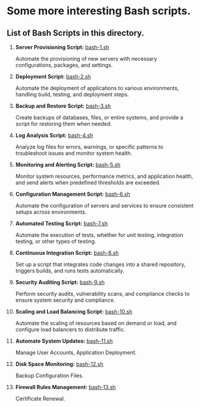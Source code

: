 # Some more interesting Bash scripts.
## List of Bash Scripts in this directory.

1. **Server Provisioning Script:** [bash-1.sh](bash-1.sh)
   
   Automate the provisioning of new servers with necessary configurations, packages, and settings.

2. **Deployment Script:** [bash-2.sh](bash-2.sh)
   
   Automate the deployment of applications to various environments, handling build, testing, and deployment steps.

3. **Backup and Restore Script:** [bash-3.sh](bash-3.sh)
   
   Create backups of databases, files, or entire systems, and provide a script for restoring them when needed.

4. **Log Analysis Script:** [bash-4.sh](bash-4.sh)
   
   Analyze log files for errors, warnings, or specific patterns to troubleshoot issues and monitor system health.

5. **Monitoring and Alerting Script:** [bash-5.sh](bash-5.sh)
   
   Monitor system resources, performance metrics, and application health, and send alerts when predefined thresholds are exceeded.

6. **Configuration Management Script:** [bash-6.sh](bash-6.sh)
   
   Automate the configuration of servers and services to ensure consistent setups across environments.

7. **Automated Testing Script:** [bash-7.sh](bash-7.sh)
   
   Automate the execution of tests, whether for unit testing, integration testing, or other types of testing.

8. **Continuous Integration Script:** [bash-8.sh](bash-8.sh)
   
   Set up a script that integrates code changes into a shared repository, triggers builds, and runs tests automatically.

9. **Security Auditing Script:** [bash-9.sh](bash-9.sh)
   
   Perform security audits, vulnerability scans, and compliance checks to ensure system security and compliance.

10. **Scaling and Load Balancing Script:** [bash-10.sh](bash-10.sh)
    
    Automate the scaling of resources based on demand or load, and configure load balancers to distribute traffic.

11. **Automate System Updates:** [bash-11.sh](bash-11.sh)
   
    Manage User Accounts, Application Deployment.

12. **Disk Space Monitoring:** [bash-12.sh](bash-12.sh)
   
    Backup Configuration Files.

13. **Firewall Rules Management:** [bash-13.sh](bash-13.sh)
   
    Certificate Renewal.